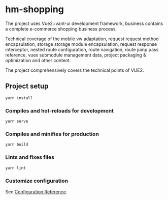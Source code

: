 # hm-shopping
The project uses Vue2+vant-ui development framework, business contains a complete e-commerce shopping business process. 

Technical coverage of the mobile vw adaptation, request request method encapsulation, storage storage module encapsulation, request response interceptor, nested route configuration, route navigation, route jump pass reference, vuex submodule management data, project packaging & optimization and other content. 

The project comprehensively covers the technical points of VUE2.
## Project setup
```
yarn install
```

### Compiles and hot-reloads for development
```
yarn serve
```

### Compiles and minifies for production
```
yarn build
```

### Lints and fixes files
```
yarn lint
```

### Customize configuration
See [Configuration Reference](https://cli.vuejs.org/config/).

